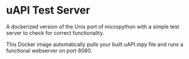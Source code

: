 # uAPI Test Server

A dockerized version of the Unix port of micropython with a simple test server to check for correct functionality.

This Docker image automatically pulls your built uAPI.mpy file and runs a functional webserver on port 8080.